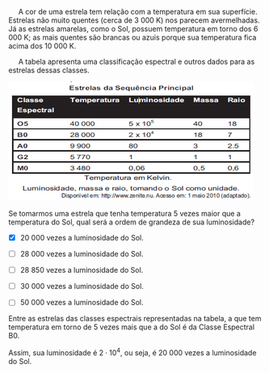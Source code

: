 

     A cor de uma estrela tem relação com a temperatura em sua superfície. Estrelas não muito quentes (cerca de 3 000 K) nos parecem avermelhadas. Já as estrelas amarelas, como o Sol, possuem temperatura em torno dos 6 000 K; as mais quentes são brancas ou azuis porque sua temperatura fica acima dos 10 000 K.

     A tabela apresenta uma classificação espectral e outros dados para as estrelas dessas classes.

![](efcfd973-4c19-c70e-5e52-8005f3c3b6d0.png)

Se tomarmos uma estrela que tenha temperatura 5 vezes maior que a temperatura do Sol, qual será a ordem de grandeza de sua luminosidade?



- [x] 20 000 vezes a luminosidade do Sol.
- [ ] 28 000 vezes a luminosidade do Sol.
- [ ] 28 850 vezes a luminosidade do Sol.
- [ ] 30 000 vezes a luminosidade do Sol.
- [ ] 50 000 vezes a luminosidade do Sol.


Entre as estrelas das classes espectrais representadas na tabela, a que tem temperatura em torno de 5 vezes mais que a do Sol é da Classe Espectral B0.

Assim, sua luminosidade é $2 \cdot 10^4$, ou seja, é 20 000 vezes a luminosidade do Sol.

        